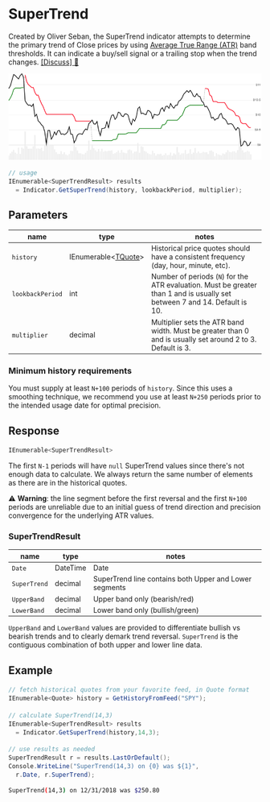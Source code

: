 ﻿# SuperTrend

Created by Oliver Seban, the SuperTrend indicator attempts to determine the primary trend of Close prices by using [Average True Range (ATR)](../Atr/README.md) band thresholds.
It can indicate a buy/sell signal or a trailing stop when the trend changes.
[[Discuss] :speech_balloon:](https://github.com/DaveSkender/Stock.Indicators/discussions/235 "Community discussion about this indicator")

![image](chart.png)

```csharp
// usage
IEnumerable<SuperTrendResult> results
  = Indicator.GetSuperTrend(history, lookbackPeriod, multiplier);  
```

## Parameters

| name | type | notes
| -- |-- |--
| `history` | IEnumerable\<[TQuote](../../docs/GUIDE.md#historical-quotes)\> | Historical price quotes should have a consistent frequency (day, hour, minute, etc).
| `lookbackPeriod` | int | Number of periods (`N`) for the ATR evaluation.  Must be greater than 1 and is usually set between 7 and 14.  Default is 10.
| `multiplier` | decimal | Multiplier sets the ATR band width.  Must be greater than 0 and is usually set around 2 to 3.  Default is 3.

### Minimum history requirements

You must supply at least `N+100` periods of `history`.  Since this uses a smoothing technique, we recommend you use at least `N+250` periods prior to the intended usage date for optimal precision.

## Response

```csharp
IEnumerable<SuperTrendResult>
```

The first `N-1` periods will have `null` SuperTrend values since there's not enough data to calculate.
We always return the same number of elements as there are in the historical quotes.

:warning: **Warning**: the line segment before the first reversal and the first `N+100` periods are unreliable due to an initial guess of trend direction and precision convergence for the underlying ATR values.

### SuperTrendResult

| name | type | notes
| -- |-- |--
| `Date` | DateTime | Date
| `SuperTrend` | decimal | SuperTrend line contains both Upper and Lower segments
| `UpperBand` | decimal | Upper band only (bearish/red)
| `LowerBand` | decimal | Lower band only (bullish/green)

`UpperBand` and `LowerBand` values are provided to differentiate bullish vs bearish trends and to clearly demark trend reversal.  `SuperTrend` is the contiguous combination of both upper and lower line data.

## Example

```csharp
// fetch historical quotes from your favorite feed, in Quote format
IEnumerable<Quote> history = GetHistoryFromFeed("SPY");

// calculate SuperTrend(14,3)
IEnumerable<SuperTrendResult> results
  = Indicator.GetSuperTrend(history,14,3);

// use results as needed
SuperTrendResult r = results.LastOrDefault();
Console.WriteLine("SuperTrend(14,3) on {0} was ${1}",
  r.Date, r.SuperTrend);
```

```bash
SuperTrend(14,3) on 12/31/2018 was $250.80
```
